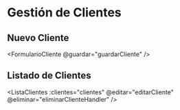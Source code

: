 # Gestión de Clientes

<script setup>
// Importación de componentes y servicio necesarios
import FormularioCliente from './.vitepress/components/clientes/FormularioCliente.vue'
import ListaClientes from './.vitepress/components/clientes/ListaClientes.vue'
import { useClienteService } from './.vitepress/services/clienteService'

// Obtiene las funciones y estado del servicio de clientes
const { clientes, agregarCliente, eliminarCliente } = useClienteService()

// Función que maneja el guardado de un nuevo cliente
function guardarCliente(cliente) {
  agregarCliente(cliente)
}

// Función que maneja la edición de un cliente existente
function editarCliente(id) {
  console.log('Editar cliente:', id)
}

// Función que maneja la eliminación de un cliente
function eliminarClienteHandler(id) {
  eliminarCliente(id)
}
</script>

## Nuevo Cliente

<!-- Componente de formulario para crear nuevos clientes -->
<FormularioCliente @guardar="guardarCliente" />

## Listado de Clientes

<!-- Componente que muestra la lista de clientes -->
<ListaClientes 
  :clientes="clientes"
  @editar="editarCliente"
  @eliminar="eliminarClienteHandler"
/>